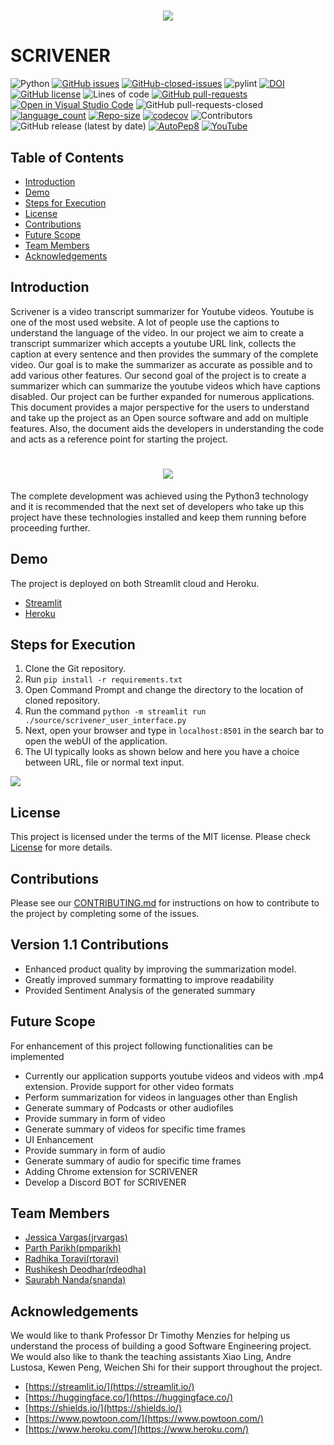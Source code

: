 <h1 align="center">
 <img src="https://github.com/anshulp2912/scrivener/blob/main/media/logo/logo.gif" />
</h1>

# SCRIVENER 

![Python](https://img.shields.io/badge/python-3670A0?style=flat&logo=python&logoColor=ffdd54)
[![GitHub issues](https://img.shields.io/github/issues/TommasU/scrivener)](https://github.com/TommasU/scrivener/issues)
[![GitHub-closed-issues](https://img.shields.io/github/issues-closed-raw/TommasU/scrivener)](https://GitHub.com/TommasU/scrivener/)
![pylint](https://img.shields.io/badge/-pylint-orange)
[![DOI](https://zenodo.org/badge/DOI/10.5281/zenodo.5601143.svg)](https://doi.org/10.5281/zenodo.5601143)
[![GitHub license](https://img.shields.io/github/license/TommasU/scrivener)](https://github.com/TommasU/scrivener/blob/main/LICENSE)
![Lines of code](https://img.shields.io/tokei/lines/github/TommasU/scrivener)
[![GitHub pull-requests](https://img.shields.io/github/issues-pr/TommasU/scrivener)](https://github.com/TommasU/scrivener/issues/pull/)
[![Open in Visual Studio Code](https://open.vscode.dev/badges/open-in-vscode.svg)](https://open.vscode.dev/TommasU/scrivener/Developer/badges)
![GitHub pull-requests-closed](https://img.shields.io/github/issues-pr-closed-raw/TommasU/scrivener)
[![language_count](https://img.shields.io/github/languages/count/TommasU/scrivener)](https://GitHub.com/TommasU/scrivener/) 
[![Repo-size](https://img.shields.io/github/repo-size/TommasU/scrivener)](https://GitHub.com/TommasU/scrivener/)
[![codecov](https://codecov.io/gh/TommasU/scrivener/branch/main/graph/badge.svg)](https://codecov.io/gh/TommasU/scrivener)
![Contributors](https://img.shields.io/badge/Contributors-5-yellowgreen)
![GitHub release (latest by date)](https://img.shields.io/github/v/release/TommasU/scrivener)
[![AutoPep8](https://img.shields.io/badge/AutoPep8-1.6.0-brightgreen)](https://pypi.org/project/autopep8/)
[![YouTube](https://img.shields.io/badge/YouTube-FF0000?style=for-the-badge&logo=youtube&logoColor=white)](https://www.youtube.com/watch?v=_pg9M32LiG8&ab_channel=AnshulPatel)

## Table of Contents
- [Introduction](#Introduction)
- [Demo](#Demo)
- [Steps for Execution](#ExecutionSteps)
- [License](#License)
- [Contributions](#Contributions)
- [Future Scope](#FutureScope)
- [Team Members](#TeamMember)
- [Acknowledgements](#Acknowledgement)

## Introduction <a name="Introduction"></a>

Scrivener is a video transcript summarizer for Youtube videos. Youtube is one of the most used website. A lot of people use the captions to understand the language of the video. In our project we aim to create a transcript summarizer which accepts a youtube URL link, collects the caption at every sentence and then provides the summary of the complete video. Our goal is to make the summarizer as accurate as possible and to add various other features. Our second goal of the project is to create a summarizer which can summarize the youtube videos which have captions disabled. Our project can be further expanded for numerous applications. This document provides a major perspective for the users to understand and take up the project as an Open source software and add on multiple features. Also, the document aids the developers in understanding the code and acts as a reference point for starting the project.

<h1 align="center">
 <img src="https://github.com/anshulp2912/scrivener/blob/main/media/working_animation/scrivener_working.gif" />
</h1>

The complete development was achieved using the Python3 technology and it is recommended that the next set of developers who take up this project have these technologies installed and keep them running before proceeding further.

## Demo <a name="Demo"></a>
The project is deployed on both Streamlit cloud and Heroku.
- [Streamlit](https://share.streamlit.io/anshulp2912/scrivener/main/source/scrivener_user_interface.py)
- [Heroku](https://scrivener-heroku.herokuapp.com/)

## Steps for Execution <a name="ExecutionSteps"></a>
1. Clone the Git repository.
2. Run `pip install -r requirements.txt`
3. Open Command Prompt and change the directory to the location of cloned repository.
4. Run the command `python -m streamlit run ./source/scrivener_user_interface.py`
5. Next, open your browser and type in `localhost:8501` in the search bar to open the webUI of the application.
6. The UI typically looks as shown below and here you have a choice between URL, file or normal text input.

<img src="https://github.com/anshulp2912/scrivener/blob/main/media/demo.PNG" />

## License <a name="License"></a>
This project is licensed under the terms of the MIT license. Please check [License](https://github.com/TommasU/scrivener/blob/main/LICENSE) for more details.

## Contributions <a name="Contributions"></a>
Please see our [CONTRIBUTING.md](https://github.com/TommasU/scrivener/blob/main/CONTRIBUTING.md) for instructions on how to contribute to the project by completing some of the issues.

## Version 1.1 Contributions
- Enhanced product quality by improving the summarization model.
- Greatly improved summary formatting to improve readability
- Provided Sentiment Analysis of the generated summary

## Future Scope <a name="FutureScope"></a>
For enhancement of this project following functionalities can be implemented
- Currently our application supports youtube videos and videos with .mp4 extension. Provide support for other video formats
- Perform summarization for videos in languages other than English
- Generate summary of Podcasts or other audiofiles
- Provide summary in form of video
- Generate summary of videos for specific time frames
- UI Enhancement
- Provide summary in form of audio
- Generate summary of audio for specific time frames
- Adding Chrome extension for SCRIVENER
- Develop a Discord BOT for SCRIVENER

## Team Members <a name="TeamMember"></a>

- [Jessica Vargas(jrvargas)](jrvargas@ncsu.edu) <br> 
- [Parth Parikh(pmparikh)](pmparikh@ncsu.edu) <br>
- [Radhika Toravi(rtoravi)](rtoravi@ncsu.edu) <br>
- [Rushikesh Deodhar(rdeodha)](rdeodha@ncsu.edu) <br>
- [Saurabh Nanda(snanda)](snanda2@ncsu.edu) <br>
				
## Acknowledgements <a name="Acknowledgement"></a>
We would like to thank Professor Dr Timothy Menzies for helping us understand the process of building a good Software Engineering project. We would also like to thank the teaching assistants Xiao Ling, Andre Lustosa, Kewen Peng, Weichen Shi for their support throughout the project.
- [https://streamlit.io/](https://streamlit.io/)
- [https://huggingface.co/](https://huggingface.co/)
- [https://shields.io/](https://shields.io/)
- [https://www.powtoon.com/](https://www.powtoon.com/)
- [https://www.heroku.com/](https://www.heroku.com/)
